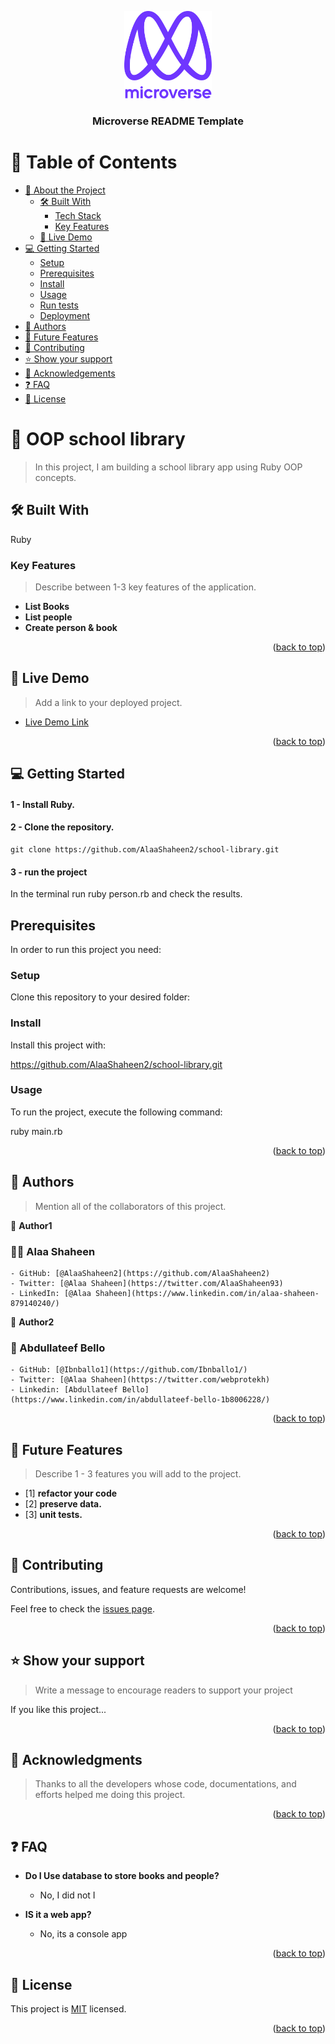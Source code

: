 <a name="readme-top"></a>



<div align="center">

  <img src="murple_logo.png" alt="logo" width="140"  height="auto" />
  <br/>

  <h3><b>Microverse README Template</b></h3>

</div>

<!-- TABLE OF CONTENTS -->

# 📗 Table of Contents

- [📖 About the Project](#about-project)
  - [🛠 Built With](#built-with)
    - [Tech Stack](#tech-stack)
    - [Key Features](#key-features)
  - [🚀 Live Demo](#live-demo)
- [💻 Getting Started](#getting-started)
  - [Setup](#setup)
  - [Prerequisites](#prerequisites)
  - [Install](#install)
  - [Usage](#usage)
  - [Run tests](#run-tests)
  - [Deployment](#triangular_flag_on_post-deployment)
- [👥 Authors](#authors)
- [🔭 Future Features](#future-features)
- [🤝 Contributing](#contributing)
- [⭐️ Show your support](#support)
- [🙏 Acknowledgements](#acknowledgements)
- [❓ FAQ](#faq)
- [📝 License](#license)

<!-- PROJECT DESCRIPTION -->

# 📖 OOP school library <a name="about-project"></a>

> In this project, I am building a school library app using Ruby OOP concepts.


## 🛠 Built With <a name="built-with">
Ruby</a>



<!-- Features -->

### Key Features <a name="key-features"></a>

> Describe between 1-3 key features of the application.

- **List Books**
- **List people**
- **Create person & book**

<p align="right">(<a href="#readme-top">back to top</a>)</p>

<!-- LIVE DEMO -->

## 🚀 Live Demo <a name="live-demo"></a>

> Add a link to your deployed project.

- [Live Demo Link](https://yourdeployedapplicationlink.com)

<p align="right">(<a href="#readme-top">back to top</a>)</p>

<!-- GETTING STARTED -->

## 💻 Getting Started <a name="getting-started"></a>

> 
#### 1 - Install Ruby.

#### 2 - Clone the repository.
```
git clone https://github.com/AlaaShaheen2/school-library.git
```

#### 3 - run the project
In the terminal run ruby person.rb and check the results.


## Prerequisites

In order to run this project you need:


### Setup

Clone this repository to your desired folder:



### Install

Install this project with:

https://github.com/AlaaShaheen2/school-library.git

### Usage

To run the project, execute the following command:

ruby main.rb



<p align="right">(<a href="#readme-top">back to top</a>)</p>

<!-- AUTHORS -->

## 👥 Authors <a name="authors"></a>

> Mention all of the collaborators of this project.

👤 **Author1**

### 👩‍💻 Alaa Shaheen

    - GitHub: [@AlaaShaheen2](https://github.com/AlaaShaheen2)
    - Twitter: [@Alaa Shaheen](https://twitter.com/AlaaShaheen93)
    - LinkedIn: [@Alaa Shaheen](https://www.linkedin.com/in/alaa-shaheen-879140240/)

👤 **Author2**

### 🧑 Abdullateef Bello

    - GitHub: [@Ibnballo1](https://github.com/Ibnballo1/)
    - Twitter: [@Alaa Shaheen](https://twitter.com/webprotekh)
    - Linkedin: [Abdullateef Bello](https://www.linkedin.com/in/abdullateef-bello-1b8006228/)



<p align="right">(<a href="#readme-top">back to top</a>)</p>

<!-- FUTURE FEATURES -->

## 🔭 Future Features <a name="future-features"></a>

> Describe 1 - 3 features you will add to the project.

- [1] **refactor your code**
- [2] **preserve data.**
- [3] **unit tests.**

<p align="right">(<a href="#readme-top">back to top</a>)</p>

<!-- CONTRIBUTING -->

## 🤝 Contributing <a name="contributing"></a>

Contributions, issues, and feature requests are welcome!

Feel free to check the [issues page](../../issues/).

<p align="right">(<a href="#readme-top">back to top</a>)</p>

<!-- SUPPORT -->

## ⭐️ Show your support <a name="support"></a>

> Write a message to encourage readers to support your project

If you like this project...

<p align="right">(<a href="#readme-top">back to top</a>)</p>

<!-- ACKNOWLEDGEMENTS -->

## 🙏 Acknowledgments <a name="acknowledgements"></a>

 > Thanks to all the developers whose code, documentations, and efforts helped me doing this project.


<p align="right">(<a href="#readme-top">back to top</a>)</p>

<!-- FAQ (optional) -->

## ❓ FAQ <a name="faq"></a>


- **Do I Use database to store books and people?**

  - No, I did not I 

- **IS it a web app?**

  - No, its a console app

<p align="right">(<a href="#readme-top">back to top</a>)</p>

<!-- LICENSE -->

## 📝 License <a name="license"></a>

This project is [MIT](./LICENSE) licensed.



<p align="right">(<a href="#readme-top">back to top</a>)</p>
